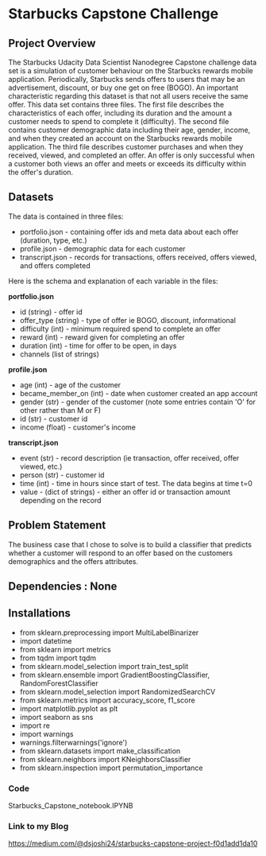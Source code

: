 # Starbucks Capstone Challenge
## Project Overview
The Starbucks Udacity Data Scientist Nanodegree Capstone challenge data set is a simulation of customer behaviour on the Starbucks rewards mobile application. Periodically, Starbucks sends offers to users that may be an advertisement, discount, or buy one get on free (BOGO). An important characteristic regarding this dataset is that not all users receive the same offer.
This data set contains three files. The first file describes the characteristics of each offer, including its duration and the amount a customer needs to spend to complete it (difficulty). The second file contains customer demographic data including their age, gender, income, and when they created an account on the Starbucks rewards mobile application. The third file describes customer purchases and when they received, viewed, and completed an offer. An offer is only successful when a customer both views an offer and meets or exceeds its difficulty within the offer's duration.

## Datasets

The data is contained in three files:

* portfolio.json - containing offer ids and meta data about each offer (duration, type, etc.)
* profile.json - demographic data for each customer
* transcript.json - records for transactions, offers received, offers viewed, and offers completed

Here is the schema and explanation of each variable in the files:

**portfolio.json**
* id (string) - offer id
* offer_type (string) - type of offer ie BOGO, discount, informational
* difficulty (int) - minimum required spend to complete an offer
* reward (int) - reward given for completing an offer
* duration (int) - time for offer to be open, in days
* channels (list of strings)

**profile.json**
* age (int) - age of the customer
* became_member_on (int) - date when customer created an app account
* gender (str) - gender of the customer (note some entries contain 'O' for other rather than M or F)
* id (str) - customer id
* income (float) - customer's income

**transcript.json**
* event (str) - record description (ie transaction, offer received, offer viewed, etc.)
* person (str) - customer id
* time (int) - time in hours since start of test. The data begins at time t=0
* value - (dict of strings) - either an offer id or transaction amount depending on the record

## Problem Statement
The business case that I chose to solve is to build a classifier that predicts whether a customer will respond to an offer based on the customers demographics and the offers attributes.

## Dependencies : None

## Installations 
- from sklearn.preprocessing import MultiLabelBinarizer
- import datetime
- from sklearn import metrics
- from tqdm import tqdm
- from sklearn.model_selection import train_test_split
- from sklearn.ensemble import GradientBoostingClassifier, RandomForestClassifier
- from sklearn.model_selection import RandomizedSearchCV
- from sklearn.metrics import accuracy_score, f1_score
- import matplotlib.pyplot as plt
- import seaborn as sns
- import re
- import warnings
- warnings.filterwarnings('ignore')
- from sklearn.datasets import make_classification
- from sklearn.neighbors import KNeighborsClassifier
- from sklearn.inspection import permutation_importance

### Code
Starbucks_Capstone_notebook.IPYNB 

### Link to my Blog
https://medium.com/@dsjoshi24/starbucks-capstone-project-f0d1add1da10


